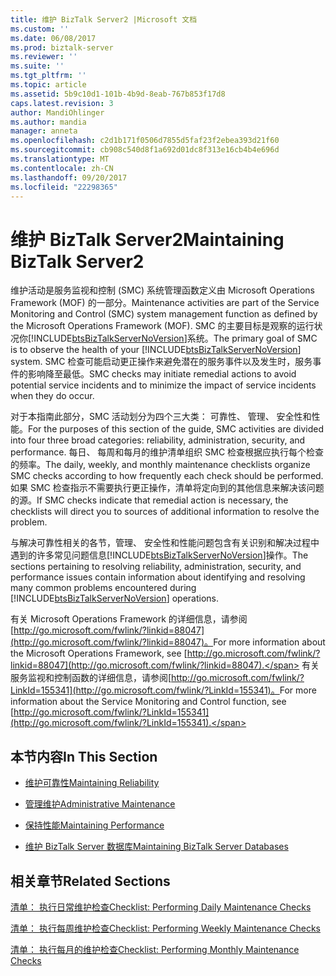 ```yaml
---
title: 维护 BizTalk Server2 |Microsoft 文档
ms.custom: ''
ms.date: 06/08/2017
ms.prod: biztalk-server
ms.reviewer: ''
ms.suite: ''
ms.tgt_pltfrm: ''
ms.topic: article
ms.assetid: 5b9c10d1-101b-4b9d-8eab-767b853f17d8
caps.latest.revision: 3
author: MandiOhlinger
ms.author: mandia
manager: anneta
ms.openlocfilehash: c2d1b171f0506d7855d5faf23f2ebea393d21f60
ms.sourcegitcommit: cb908c540d8f1a692d01dc8f313e16cb4b4e696d
ms.translationtype: MT
ms.contentlocale: zh-CN
ms.lasthandoff: 09/20/2017
ms.locfileid: "22298365"
---
```

# <a name="maintaining-biztalk-server2"></a><span data-ttu-id="410df-102">维护 BizTalk Server2</span><span class="sxs-lookup"><span data-stu-id="410df-102">Maintaining BizTalk Server2</span></span>
<span data-ttu-id="410df-103">维护活动是服务监视和控制 (SMC) 系统管理函数定义由 Microsoft Operations Framework (MOF) 的一部分。</span><span class="sxs-lookup"><span data-stu-id="410df-103">Maintenance activities are part of the Service Monitoring and Control (SMC) system management function as defined by the Microsoft Operations Framework (MOF).</span></span> <span data-ttu-id="410df-104">SMC 的主要目标是观察的运行状况你[!INCLUDE[btsBizTalkServerNoVersion](../includes/btsbiztalkservernoversion-md.md)]系统。</span><span class="sxs-lookup"><span data-stu-id="410df-104">The primary goal of SMC is to observe the health of your [!INCLUDE[btsBizTalkServerNoVersion](../includes/btsbiztalkservernoversion-md.md)] system.</span></span> <span data-ttu-id="410df-105">SMC 检查可能启动更正操作来避免潜在的服务事件以及发生时，服务事件的影响降至最低。</span><span class="sxs-lookup"><span data-stu-id="410df-105">SMC checks may initiate remedial actions to avoid potential service incidents and to minimize the impact of service incidents when they do occur.</span></span>  
  
 <span data-ttu-id="410df-106">对于本指南此部分，SMC 活动划分为四个三大类： 可靠性、 管理、 安全性和性能。</span><span class="sxs-lookup"><span data-stu-id="410df-106">For the purposes of this section of the guide, SMC activities are divided into four three broad categories: reliability, administration, security, and performance.</span></span> <span data-ttu-id="410df-107">每日、 每周和每月的维护清单组织 SMC 检查根据应执行每个检查的频率。</span><span class="sxs-lookup"><span data-stu-id="410df-107">The daily, weekly, and monthly maintenance checklists organize SMC checks according to how frequently each check should be performed.</span></span> <span data-ttu-id="410df-108">如果 SMC 检查指示不需要执行更正操作，清单将定向到的其他信息来解决该问题的源。</span><span class="sxs-lookup"><span data-stu-id="410df-108">If SMC checks indicate that remedial action is necessary, the checklists will direct you to sources of additional information to resolve the problem.</span></span>  
  
 <span data-ttu-id="410df-109">与解决可靠性相关的各节，管理、 安全性和性能问题包含有关识别和解决过程中遇到的许多常见问题信息[!INCLUDE[btsBizTalkServerNoVersion](../includes/btsbiztalkservernoversion-md.md)]操作。</span><span class="sxs-lookup"><span data-stu-id="410df-109">The sections pertaining to resolving reliability, administration, security, and performance issues contain information about identifying and resolving many common problems encountered during [!INCLUDE[btsBizTalkServerNoVersion](../includes/btsbiztalkservernoversion-md.md)] operations.</span></span>  
  
 <span data-ttu-id="410df-110">有关 Microsoft Operations Framework 的详细信息，请参阅[http://go.microsoft.com/fwlink/?linkid=88047](http://go.microsoft.com/fwlink/?linkid=88047)。</span><span class="sxs-lookup"><span data-stu-id="410df-110">For more information about the Microsoft Operations Framework, see [http://go.microsoft.com/fwlink/?linkid=88047](http://go.microsoft.com/fwlink/?linkid=88047).</span></span> <span data-ttu-id="410df-111">有关服务监视和控制函数的详细信息，请参阅[http://go.microsoft.com/fwlink/?LinkId=155341](http://go.microsoft.com/fwlink/?LinkId=155341)。</span><span class="sxs-lookup"><span data-stu-id="410df-111">For more information about the Service Monitoring and Control function, see [http://go.microsoft.com/fwlink/?LinkId=155341](http://go.microsoft.com/fwlink/?LinkId=155341).</span></span>  
  
## <a name="in-this-section"></a><span data-ttu-id="410df-112">本节内容</span><span class="sxs-lookup"><span data-stu-id="410df-112">In This Section</span></span>  
  
-   [<span data-ttu-id="410df-113">维护可靠性</span><span class="sxs-lookup"><span data-stu-id="410df-113">Maintaining Reliability</span></span>](../technical-guides/maintaining-reliability.md)  
  
-   [<span data-ttu-id="410df-114">管理维护</span><span class="sxs-lookup"><span data-stu-id="410df-114">Administrative Maintenance</span></span>](../technical-guides/administrative-maintenance.md)  
  
-   [<span data-ttu-id="410df-115">保持性能</span><span class="sxs-lookup"><span data-stu-id="410df-115">Maintaining Performance</span></span>](../technical-guides/maintaining-performance.md)  
  
-   [<span data-ttu-id="410df-116">维护 BizTalk Server 数据库</span><span class="sxs-lookup"><span data-stu-id="410df-116">Maintaining BizTalk Server Databases</span></span>](../technical-guides/maintaining-biztalk-server-databases.md)  
  
## <a name="related-sections"></a><span data-ttu-id="410df-117">相关章节</span><span class="sxs-lookup"><span data-stu-id="410df-117">Related Sections</span></span>  
 [<span data-ttu-id="410df-118">清单： 执行日常维护检查</span><span class="sxs-lookup"><span data-stu-id="410df-118">Checklist: Performing Daily Maintenance Checks</span></span>](../technical-guides/checklist-performing-daily-maintenance-checks.md)  
  
 [<span data-ttu-id="410df-119">清单： 执行每周维护检查</span><span class="sxs-lookup"><span data-stu-id="410df-119">Checklist: Performing Weekly Maintenance Checks</span></span>](../technical-guides/checklist-performing-weekly-maintenance-checks.md)  
  
 [<span data-ttu-id="410df-120">清单： 执行每月的维护检查</span><span class="sxs-lookup"><span data-stu-id="410df-120">Checklist: Performing Monthly Maintenance Checks</span></span>](../technical-guides/checklist-performing-monthly-maintenance-checks.md)